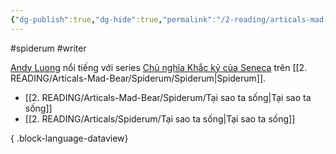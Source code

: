 ```yaml
---
{"dg-publish":true,"dg-hide":true,"permalink":"/2-reading/articals-mad-bear/spiderum/andy-luong/","hide":true,"dgPassFrontmatter":true}
---
```


#spiderum #writer

[Andy Luong](https://spiderum.com/nguoi-dung/a_dreamer) nổi tiếng với series [Chủ nghĩa Khắc kỷ của Seneca](https://shopee.vn/Combo-S%C3%A1ch-Seneca-Nh%E1%BB%AFng-B%E1%BB%A9c-Th%C6%B0-%C4%90%E1%BA%A1o-%C4%90%E1%BB%A9c-%E2%80%93-Ch%E1%BB%A7-Ngh%C4%A9a-Kh%E1%BA%AFc-K%E1%BB%B7-Trong-%C4%90%E1%BB%9Di-S%E1%BB%91ng-T%E1%BA%ADp-1-2-i.119238273.17886942205?sp_atk=6a79dbfa-39a5-445a-a530-705b64648cae&xptdk=6a79dbfa-39a5-445a-a530-705b64648cae) trên [[2. READING/Articals-Mad-Bear/Spiderum/Spiderum\|Spiderum]].

- [[2. READING/Articals-Mad-Bear/Spiderum/Tại sao ta sống\|Tại sao ta sống]]
- [[2. READING/Articals/Spiderum/Tại sao ta sống\|Tại sao ta sống]]

{ .block-language-dataview}